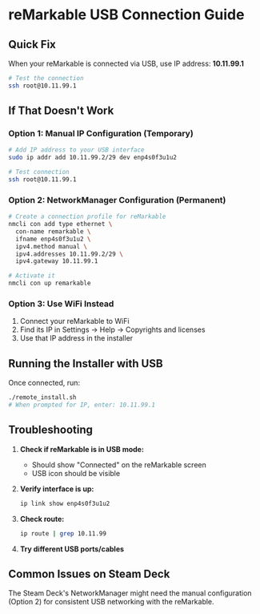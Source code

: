 # reMarkable USB Connection Guide

## Quick Fix

When your reMarkable is connected via USB, use IP address: **10.11.99.1**

```bash
# Test the connection
ssh root@10.11.99.1
```

## If That Doesn't Work

### Option 1: Manual IP Configuration (Temporary)
```bash
# Add IP address to your USB interface
sudo ip addr add 10.11.99.2/29 dev enp4s0f3u1u2

# Test connection
ssh root@10.11.99.1
```

### Option 2: NetworkManager Configuration (Permanent)
```bash
# Create a connection profile for reMarkable
nmcli con add type ethernet \
  con-name remarkable \
  ifname enp4s0f3u1u2 \
  ipv4.method manual \
  ipv4.addresses 10.11.99.2/29 \
  ipv4.gateway 10.11.99.1

# Activate it
nmcli con up remarkable
```

### Option 3: Use WiFi Instead
1. Connect your reMarkable to WiFi
2. Find its IP in Settings → Help → Copyrights and licenses
3. Use that IP address in the installer

## Running the Installer with USB

Once connected, run:
```bash
./remote_install.sh
# When prompted for IP, enter: 10.11.99.1
```

## Troubleshooting

1. **Check if reMarkable is in USB mode:**
   - Should show "Connected" on the reMarkable screen
   - USB icon should be visible

2. **Verify interface is up:**
   ```bash
   ip link show enp4s0f3u1u2
   ```

3. **Check route:**
   ```bash
   ip route | grep 10.11.99
   ```

4. **Try different USB ports/cables**

## Common Issues on Steam Deck

The Steam Deck's NetworkManager might need the manual configuration (Option 2) for consistent USB networking with the reMarkable.